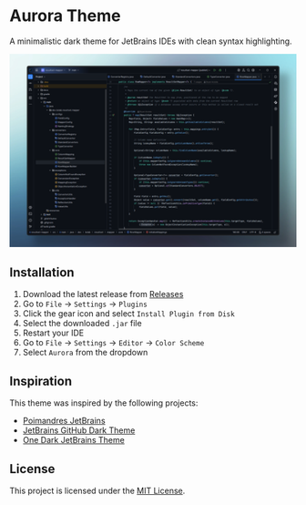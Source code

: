 # Aurora Theme

A minimalistic dark theme for JetBrains IDEs with clean syntax highlighting.

![Aurora Theme Preview](preview.png)

## Installation

1. Download the latest release from [Releases](https://github.com/bxacosta/aurora-theme/releases)
2. Go to `File` → `Settings` → `Plugins`
3. Click the gear icon and select `Install Plugin from Disk`
4. Select the downloaded `.jar` file
5. Restart your IDE
6. Go to `File` → `Settings` → `Editor` → `Color Scheme`
7. Select `Aurora` from the dropdown

## Inspiration

This theme was inspired by the following projects:

- [Poimandres JetBrains](https://github.com/marko-mihajlovic/poimandres-jetbrains)
- [JetBrains GitHub Dark Theme](https://github.com/toby-j/jetbrains-github-dark-theme)
- [One Dark JetBrains Theme](https://github.com/one-dark/jetbrains-one-dark-theme)

## License

This project is licensed under the [MIT License](LICENSE).